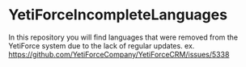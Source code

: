 # YetiForceIncompleteLanguages
In this repository you will find languages that were removed from the YetiForce system due to the lack of regular updates.
ex. https://github.com/YetiForceCompany/YetiForceCRM/issues/5338
